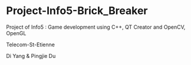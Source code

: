# Project-Info5-Brick_Breaker
Project of Info5 : Game development using C++, QT Creator and OpenCV, OpenGL

Telecom-St-Etienne

Di Yang & Pingjie Du
